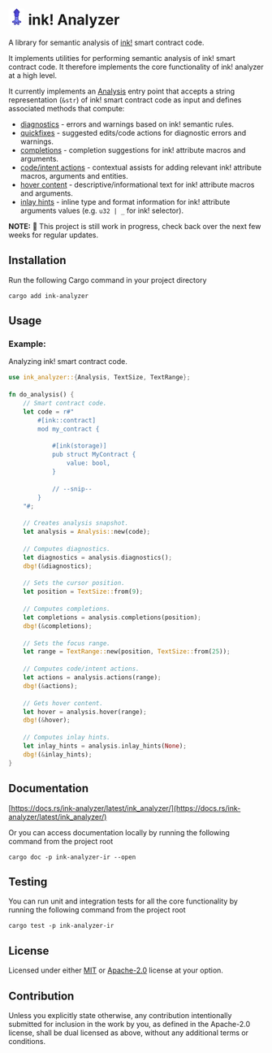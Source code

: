 # ![icon](https://raw.githubusercontent.com/ink-analyzer/ink-analyzer/master/images/iconx32.png "icon") ink! Analyzer

A library for semantic analysis of [ink!](https://use.ink/) smart contract code.

It implements utilities for performing semantic analysis of ink! smart contract code.
It therefore implements the core functionality of ink! analyzer at a high level.

It currently implements an [Analysis](https://github.com/ink-analyzer/ink-analyzer/blob/master/crates/analyzer/src/analysis.rs) entry point that accepts a string representation (`&str`) of ink! smart contract code as input and defines associated methods that compute:

- [diagnostics](https://github.com/ink-analyzer/ink-analyzer/blob/master/crates/analyzer/src/analysis/diagnostics.rs) - errors and warnings based on ink! semantic rules.
- [quickfixes](/crates/analyzer/src/analysis/diagnostics.rs) - suggested edits/code actions for diagnostic errors and warnings.
- [completions](https://github.com/ink-analyzer/ink-analyzer/blob/master/crates/analyzer/src/analysis/completions.rs) - completion suggestions for ink! attribute macros and arguments.
- [code/intent actions](https://github.com/ink-analyzer/ink-analyzer/blob/master/crates/analyzer/src/analysis/actions.rs) - contextual assists for adding relevant ink! attribute macros, arguments and entities.
- [hover content](https://github.com/ink-analyzer/ink-analyzer/blob/master/crates/analyzer/src/analysis/hover.rs) - descriptive/informational text for ink! attribute macros and arguments.
- [inlay hints](/crates/analyzer/src/analysis/inlay_hints.rs) - inline type and format information for ink! attribute arguments values (e.g. `u32 | _` for ink! selector).

**NOTE:** 🚧 This project is still work in progress, check back over the next few weeks for regular updates.

## Installation

Run the following Cargo command in your project directory

```shell
cargo add ink-analyzer
```

## Usage

### Example:
Analyzing ink! smart contract code.

```rust
use ink_analyzer::{Analysis, TextSize, TextRange};

fn do_analysis() {
    // Smart contract code.
    let code = r#"
        #[ink::contract]
        mod my_contract {

            #[ink(storage)]
            pub struct MyContract {
                value: bool,
            }

            // --snip--
        }
    "#;

    // Creates analysis snapshot.
    let analysis = Analysis::new(code);

    // Computes diagnostics.
    let diagnostics = analysis.diagnostics();
    dbg!(&diagnostics);

    // Sets the cursor position.
    let position = TextSize::from(9);

    // Computes completions.
    let completions = analysis.completions(position);
    dbg!(&completions);

    // Sets the focus range.
    let range = TextRange::new(position, TextSize::from(25));

    // Computes code/intent actions.
    let actions = analysis.actions(range);
    dbg!(&actions);

    // Gets hover content.
    let hover = analysis.hover(range);
    dbg!(&hover);

    // Computes inlay hints.
    let inlay_hints = analysis.inlay_hints(None);
    dbg!(&inlay_hints);
}
```

## Documentation

[https://docs.rs/ink-analyzer/latest/ink_analyzer/](https://docs.rs/ink-analyzer/latest/ink_analyzer/)

Or you can access documentation locally by running the following command from the project root

```shell
cargo doc -p ink-analyzer-ir --open
```

## Testing

You can run unit and integration tests for all the core functionality by running the following command from the project root

```shell
cargo test -p ink-analyzer-ir
```

## License

Licensed under either [MIT](https://github.com/ink-analyzer/ink-analyzer/blob/master/LICENSE-MIT) or [Apache-2.0](https://github.com/ink-analyzer/ink-analyzer/blob/master/LICENSE-APACHE) license at your option.

## Contribution

Unless you explicitly state otherwise, any contribution intentionally submitted
for inclusion in the work by you, as defined in the Apache-2.0 license, shall be
dual licensed as above, without any additional terms or conditions.

